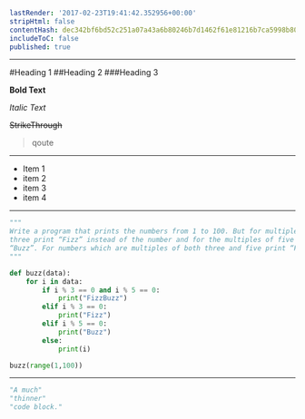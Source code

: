 ```yaml
lastRender: '2017-02-23T19:41:42.352956+00:00'
stripHtml: false
contentHash: dec342bf6bd52c251a07a43a6b80246b7d1462f61e81216b7ca5998b80ca881e
includeToC: false
published: true

```
---
#Heading 1
##Heading 2
###Heading 3

**Bold Text**

*Italic Text*

~~StrikeThrough~~

> qoute

---

 * Item 1
 * item 2
 * item 3
 * item 4

---
```python
"""
Write a program that prints the numbers from 1 to 100. But for multiples of
three print “Fizz” instead of the number and for the multiples of five print
“Buzz”. For numbers which are multiples of both three and five print “FizzBuzz”.
"""

def buzz(data):
    for i in data:
        if i % 3 == 0 and i % 5 == 0:
            print("FizzBuzz")
        elif i % 3 == 0:
            print("Fizz")
        elif i % 5 == 0:
            print("Buzz")
        else:
            print(i)

buzz(range(1,100))

```
---
```python
"A much"
"thinner"
"code block."

```
